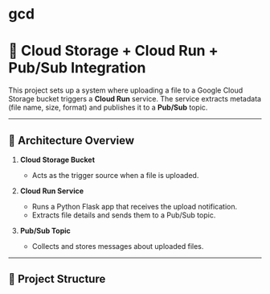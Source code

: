 # gcd
# 📂 Cloud Storage + Cloud Run + Pub/Sub Integration

This project sets up a system where uploading a file to a Google Cloud Storage bucket triggers a **Cloud Run** service. The service extracts metadata (file name, size, format) and publishes it to a **Pub/Sub** topic.

---

## 🚀 Architecture Overview

1. **Cloud Storage Bucket**  
   - Acts as the trigger source when a file is uploaded.
  
2. **Cloud Run Service**  
   - Runs a Python Flask app that receives the upload notification.
   - Extracts file details and sends them to a Pub/Sub topic.

3. **Pub/Sub Topic**  
   - Collects and stores messages about uploaded files.

---

## 📁 Project Structure

